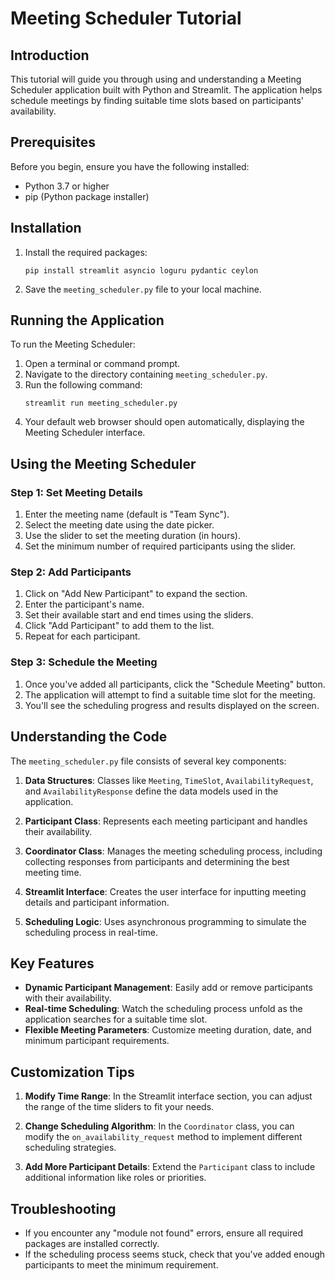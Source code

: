 # Meeting Scheduler Tutorial

## Introduction

This tutorial will guide you through using and understanding a Meeting Scheduler application built with Python and Streamlit. The application helps schedule meetings by finding suitable time slots based on participants' availability.

## Prerequisites

Before you begin, ensure you have the following installed:
- Python 3.7 or higher
- pip (Python package installer)

## Installation

1. Install the required packages:
   ```
   pip install streamlit asyncio loguru pydantic ceylon
   ```

2. Save the `meeting_scheduler.py` file to your local machine.

## Running the Application

To run the Meeting Scheduler:

1. Open a terminal or command prompt.
2. Navigate to the directory containing `meeting_scheduler.py`.
3. Run the following command:
   ```
   streamlit run meeting_scheduler.py
   ```
4. Your default web browser should open automatically, displaying the Meeting Scheduler interface.

## Using the Meeting Scheduler

### Step 1: Set Meeting Details

1. Enter the meeting name (default is "Team Sync").
2. Select the meeting date using the date picker.
3. Use the slider to set the meeting duration (in hours).
4. Set the minimum number of required participants using the slider.

### Step 2: Add Participants

1. Click on "Add New Participant" to expand the section.
2. Enter the participant's name.
3. Set their available start and end times using the sliders.
4. Click "Add Participant" to add them to the list.
5. Repeat for each participant.

### Step 3: Schedule the Meeting

1. Once you've added all participants, click the "Schedule Meeting" button.
2. The application will attempt to find a suitable time slot for the meeting.
3. You'll see the scheduling progress and results displayed on the screen.

## Understanding the Code

The `meeting_scheduler.py` file consists of several key components:

1. **Data Structures**: Classes like `Meeting`, `TimeSlot`, `AvailabilityRequest`, and `AvailabilityResponse` define the data models used in the application.

2. **Participant Class**: Represents each meeting participant and handles their availability.

3. **Coordinator Class**: Manages the meeting scheduling process, including collecting responses from participants and determining the best meeting time.

4. **Streamlit Interface**: Creates the user interface for inputting meeting details and participant information.

5. **Scheduling Logic**: Uses asynchronous programming to simulate the scheduling process in real-time.

## Key Features

- **Dynamic Participant Management**: Easily add or remove participants with their availability.
- **Real-time Scheduling**: Watch the scheduling process unfold as the application searches for a suitable time slot.
- **Flexible Meeting Parameters**: Customize meeting duration, date, and minimum participant requirements.

## Customization Tips

1. **Modify Time Range**: In the Streamlit interface section, you can adjust the range of the time sliders to fit your needs.

2. **Change Scheduling Algorithm**: In the `Coordinator` class, you can modify the `on_availability_request` method to implement different scheduling strategies.

3. **Add More Participant Details**: Extend the `Participant` class to include additional information like roles or priorities.

## Troubleshooting

- If you encounter any "module not found" errors, ensure all required packages are installed correctly.
- If the scheduling process seems stuck, check that you've added enough participants to meet the minimum requirement.
